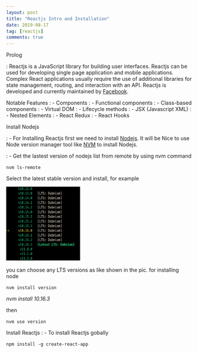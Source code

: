 ```yaml
---
layout: post
title: "Reactjs Intro and Installation"
date: 2019-08-17
tag: [reactjs]
comments: true
---
```


Prolog

: Reactjs is a JavaScript library for building user interfaces. Reactjs can be used for developing single page application and mobile applications. Complex React applications usually require the use of additional libraries for state management, routing, and interaction with an API. Reactjs is developed and currently maintained by <a href="https://www.facebook.com/" target="_blank">Facebook</a>.

<!--more-->

Notable Features
: - Components
: - Functional components
: - Class-based components
: - Virtual DOM
: - Lifecycle methods
: - JSX (Javascript XML)
: - Nested Elements
: - React Redux
: - React Hooks

Install Nodejs

: - For Installing Reactjs first we need to install <a href="https://nodejs.org/en/download/" target="_blank">Nodejs</a>. It will be Nice to use Node version manager tool like <a href="https://github.com/nvm-sh/nvm" target="_blank">NVM</a> to install Nodejs.

: - Get the lastest version of nodejs list from remote by using nvm command

```
nvm ls-remote
```

Select the latest stable version and install, for example

<img src="/images/node_versions.png" alt="node versions" height="200" width="200"/>

you can choose any LTS versions as like shown in the pic. for installing node

```
nvm install version
```

_nvm install 10.16.3_

then

```
nvm use version
```

Install Reactjs
: - To install Reactjs gobally

```
npm install -g create-react-app
```
